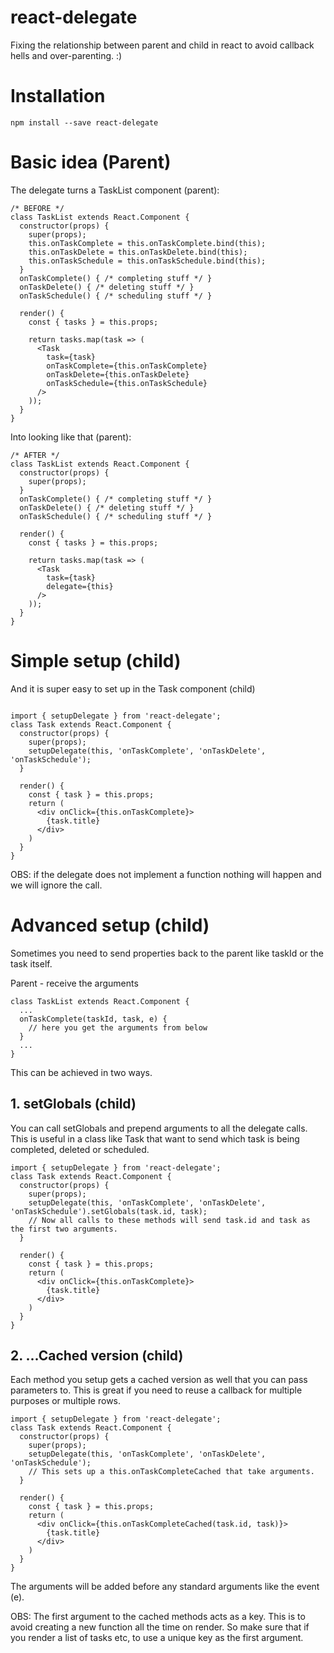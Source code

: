# react-delegate

Fixing the relationship between parent and child in react to avoid callback hells and over-parenting. :)

# Installation
```
npm install --save react-delegate
```

# Basic idea (Parent)
The delegate turns a TaskList component (parent):
```
/* BEFORE */
class TaskList extends React.Component {
  constructor(props) {
    super(props);
    this.onTaskComplete = this.onTaskComplete.bind(this);
    this.onTaskDelete = this.onTaskDelete.bind(this);
    this.onTaskSchedule = this.onTaskSchedule.bind(this);
  }
  onTaskComplete() { /* completing stuff */ }
  onTaskDelete() { /* deleting stuff */ }
  onTaskSchedule() { /* scheduling stuff */ }

  render() {
    const { tasks } = this.props;

    return tasks.map(task => (
      <Task
        task={task}
        onTaskComplete={this.onTaskComplete}
        onTaskDelete={this.onTaskDelete}
        onTaskSchedule={this.onTaskSchedule}
      />
    ));
  }
}
```

Into looking like that (parent):
```
/* AFTER */
class TaskList extends React.Component {
  constructor(props) {
    super(props);
  }
  onTaskComplete() { /* completing stuff */ }
  onTaskDelete() { /* deleting stuff */ }
  onTaskSchedule() { /* scheduling stuff */ }

  render() {
    const { tasks } = this.props;

    return tasks.map(task => (
      <Task
        task={task}
        delegate={this}
      />
    ));
  }
}
```

# Simple setup (child)
And it is super easy to set up in the Task component (child)
```

import { setupDelegate } from 'react-delegate';
class Task extends React.Component {
  constructor(props) {
    super(props);
    setupDelegate(this, 'onTaskComplete', 'onTaskDelete', 'onTaskSchedule');
  }

  render() {
    const { task } = this.props;
    return (
      <div onClick={this.onTaskComplete}>
        {task.title}
      </div>
    )
  }
}
```

OBS: if the delegate does not implement a function nothing will happen and we will ignore the call.

# Advanced setup (child)

Sometimes you need to send properties back to the parent like taskId or the task itself.

Parent - receive the arguments
```
class TaskList extends React.Component {
  ...
  onTaskComplete(taskId, task, e) {
    // here you get the arguments from below
  }
  ...
}
```
This can be achieved in two ways.
## 1. setGlobals (child)
You can call setGlobals and prepend arguments to all the delegate calls.
This is useful in a class like Task that want to send which task is being completed, deleted or scheduled.
```
import { setupDelegate } from 'react-delegate';
class Task extends React.Component {
  constructor(props) {
    super(props);
    setupDelegate(this, 'onTaskComplete', 'onTaskDelete', 'onTaskSchedule').setGlobals(task.id, task);
    // Now all calls to these methods will send task.id and task as the first two arguments.
  }

  render() {
    const { task } = this.props;
    return (
      <div onClick={this.onTaskComplete}>
        {task.title}
      </div>
    )
  }
}
```

## 2. ...Cached version (child)
Each method you setup gets a cached version as well that you can pass parameters to.
This is great if you need to reuse a callback for multiple purposes or multiple rows.
```
import { setupDelegate } from 'react-delegate';
class Task extends React.Component {
  constructor(props) {
    super(props);
    setupDelegate(this, 'onTaskComplete', 'onTaskDelete', 'onTaskSchedule');
    // This sets up a this.onTaskCompleteCached that take arguments.
  }

  render() {
    const { task } = this.props;
    return (
      <div onClick={this.onTaskCompleteCached(task.id, task)}>
        {task.title}
      </div>
    )
  }
}
```
The arguments will be added before any standard arguments like the event (e).

OBS: The first argument to the cached methods acts as a key. This is to avoid creating a new function all the time on render. So make sure that if you render a list of tasks etc, to use a unique key as the first argument.
